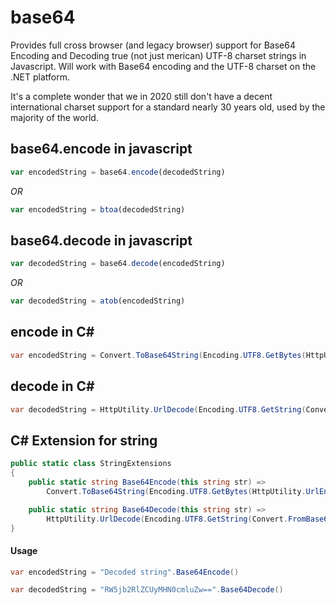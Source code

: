 # base64
Provides full cross browser (and legacy browser) support for Base64 Encoding and Decoding true (not just merican) UTF-8 charset strings in Javascript. Will work with Base64 encoding and the UTF-8 charset on the .NET platform.

It's a complete wonder that we in 2020 still don't have a decent international charset support for a standard nearly 30 years old, used by the majority of the world.

## base64.encode in javascript
```javascript
var encodedString = base64.encode(decodedString)
```
_OR_
```javascript
var encodedString = btoa(decodedString)
```
## base64.decode in javascript
```javascript
var decodedString = base64.decode(encodedString)
```
_OR_
```javascript
var decodedString = atob(encodedString)
```
## encode in C#
```csharp
var encodedString = Convert.ToBase64String(Encoding.UTF8.GetBytes(HttpUtility.UrlEncode(decodedString)))
```
## decode in C#
```csharp
var decodedString = HttpUtility.UrlDecode(Encoding.UTF8.GetString(Convert.FromBase64String(encodedString)))
```
## C# Extension for string
```csharp
public static class StringExtensions
{
    public static string Base64Encode(this string str) =>
        Convert.ToBase64String(Encoding.UTF8.GetBytes(HttpUtility.UrlEncode(str ?? string.Empty)));

    public static string Base64Decode(this string str) =>
        HttpUtility.UrlDecode(Encoding.UTF8.GetString(Convert.FromBase64String(str)));
}
```
#### Usage
```csharp
var encodedString = "Decoded string".Base64Encode()
```

```csharp
var decodedString = "RW5jb2RlZCUyMHN0cmluZw==".Base64Decode()
```
